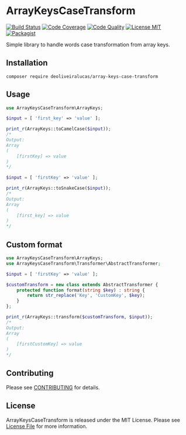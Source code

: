 # ArrayKeysCaseTransform

[![Build Status](https://travis-ci.com/deoliveiralucas/array-keys-case-transform.svg?branch=master)](https://travis-ci.com/deoliveiralucas/array-keys-case-transform)
[![Code Coverage](https://scrutinizer-ci.com/g/deoliveiralucas/array-keys-case-transform/badges/coverage.png?b=master)](https://scrutinizer-ci.com/g/deoliveiralucas/array-keys-case-transform/?branch=master)
[![Code Quality](https://scrutinizer-ci.com/g/deoliveiralucas/array-keys-case-transform/badges/quality-score.png?b=master)](https://scrutinizer-ci.com/g/deoliveiralucas/array-keys-case-transform/?branch=master)
[![License MIT](http://img.shields.io/badge/license-MIT-blue.svg?style=flat)](https://github.com/deoliveiralucas/array-keys-case-transform/blob/master/LICENSE)
[![Packagist](http://img.shields.io/packagist/v/deoliveiralucas/array-keys-case-transform.svg?style=flat)](https://packagist.org/packages/deoliveiralucas/array-keys-case-transform)

Simple library to handle words case transformation from array keys.

## Installation

```
composer require deoliveiralucas/array-keys-case-transform
```

## Usage

```php
use ArrayKeysCaseTransform\ArrayKeys;

$input = [ 'first_key' => 'value' ];

print_r(ArrayKeys::toCamelCase($input));
/*
Output:
Array
(
    [firstKey] => value
)
*/

$input = [ 'firstKey' => 'value' ];

print_r(ArrayKeys::toSnakeCase($input));
/* 
Output:
Array
(
    [first_key] => value
)
*/
```

## Custom format

```php
use ArrayKeysCaseTransform\ArrayKeys;
use ArrayKeysCaseTransform\Transformer\AbstractTransformer;

$input = [ 'firstKey' => 'value' ];

$customTransform = new class extends AbstractTransformer {
    protected function format(string $key) : string {
        return str_replace('Key', 'CustomKey', $key);
    }
};

print_r(ArrayKeys::transform($customTransform, $input));
/* 
Output:
Array
(
    [firstCustomKey] => value
)
*/
```

## Contributing ##

Please see [CONTRIBUTING](CONTRIBUTING.md) for details.

## License

ArrayKeysCaseTransform is released under the MIT License. Please see [License File](LICENSE) for more information.